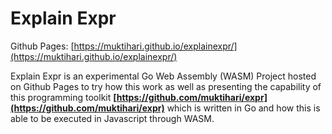 # Explain Expr

Github Pages: [https://muktihari.github.io/explainexpr/](https://muktihari.github.io/explainexpr/)

Explain Expr is an experimental Go Web Assembly (WASM) Project hosted on Github Pages to try how this work as well as presenting the capability of this programming toolkit **[https://github.com/muktihari/expr](https://github.com/muktihari/expr)** which is written in Go and how this is able to be executed in Javascript through WASM.
